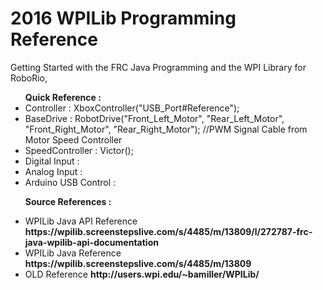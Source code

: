 # 2016 WPILib Programming Reference
Getting Started with the FRC Java Programming and the WPI Library for RoboRio,

<ul><b>Quick Reference :</b>
<li>Controller : XboxController("USB_Port#Reference");</li>
<li>BaseDrive : RobotDrive("Front_Left_Motor", "Rear_Left_Motor", "Front_Right_Motor", "Rear_Right_Motor"); //PWM Signal Cable from Motor Speed Controller</li>
<li>SpeedController : Victor();</li>
<li>Digital Input : </li>
<li>Analog Input : </li>
<li>Arduino USB Control : </li>

<b>Source References :</b>
<li>WPILib Java API Reference <b>https://wpilib.screenstepslive.com/s/4485/m/13809/l/272787-frc-java-wpilib-api-documentation</b></li>
<li>WPILib Java Reference <b>https://wpilib.screenstepslive.com/s/4485/m/13809</b></li>
<li>OLD Reference <b>http://users.wpi.edu/~bamiller/WPILib/</b></li>
